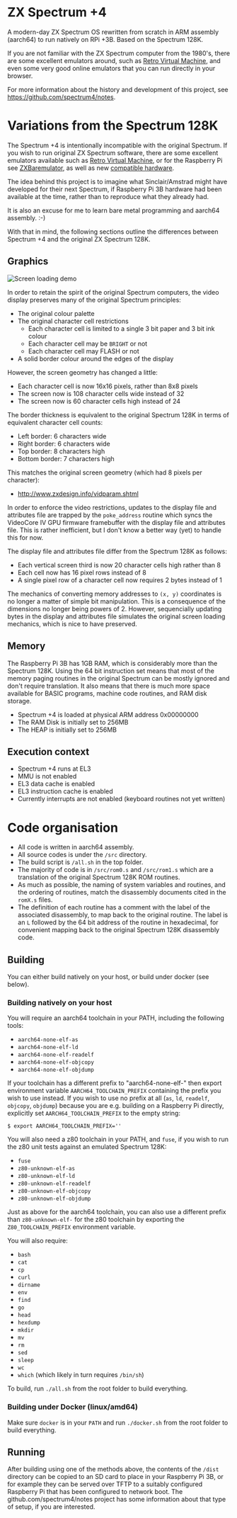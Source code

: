 # ZX Spectrum +4

A modern-day ZX Spectrum OS rewritten from scratch in ARM assembly (aarch64) to
run natively on RPi +3B. Based on the Spectrum 128K.

If you are not familiar with the ZX Spectrum computer from the 1980's, there
are some excellent emulators around, such as [Retro Virtual
Machine](http://www.retrovirtualmachine.org/), and even some very good online
emulators that you can run directly in your browser.

For more information about the history and development of this project, see
https://github.com/spectrum4/notes.

# Variations from the Spectrum 128K

The Spectrum +4 is intentionally incompatible with the original Spectrum. If
you wish to run original ZX Spectrum software, there are some excellent
emulators available such as [Retro Virtual
Machine](https://www.retrovirtualmachine.org/en/), or for the Raspberry Pi see
[ZXBaremulator](http://zxmini.speccy.org/en/index.html), as well as new
[compatible hardware](https://www.specnext.com/shop/).

The idea behind this project is to imagine what Sinclair/Amstrad might have
developed for their next Spectrum, if Raspberry Pi 3B hardware had been
available at the time, rather than to reproduce what they already had.

It is also an excuse for me to learn bare metal programming and aarch64
assembly. :-)

With that in mind, the following sections outline the differences between
Spectrum +4 and the original ZX Spectrum 128K.

## Graphics

![Screen loading demo](animated.gif)

In order to retain the spirit of the original Spectrum computers, the video
display preserves many of the original Spectrum principles:

  * The original colour palette
  * The original character cell restrictions
    * Each character cell is limited to a single 3 bit paper and 3 bit ink
      colour
    * Each character cell may be `BRIGHT` or not
    * Each character cell may FLASH or not
  * A solid border colour around the edges of the display

However, the screen geometry has changed a little:

  * Each character cell is now 16x16 pixels, rather than 8x8 pixels
  * The screen now is 108 character cells wide instead of 32
  * The screen now is 60 character cells high instead of 24

The border thickness is equivalent to the original Spectrum 128K in terms of
equivalent character cell counts:

  * Left border: 6 characters wide
  * Right border: 6 characters wide
  * Top border: 8 characters high
  * Bottom border: 7 characters high

This matches the original screen geometry (which had 8 pixels per character):
  * http://www.zxdesign.info/vidparam.shtml

In order to enforce the video restrictions, updates to the display file and
attributes file are trapped by the `poke_address` routine which syncs the
VideoCore IV GPU firmware framebuffer with the display file and attributes
file. This is rather inefficient, but I don't know a better way (yet) to handle
this for now.

The display file and attributes file differ from the Spectrum 128K as follows:

  * Each vertical screen third is now 20 character cells high rather than 8
  * Each cell now has 16 pixel rows instead of 8
  * A single pixel row of a character cell now requires 2 bytes instead of 1

The mechanics of converting memory addresses to `(x, y)` coordinates is no
longer a matter of simple bit manipulation. This is a consequence of the
dimensions no longer being powers of 2. However, sequencially updating bytes in
the display and attributes file simulates the original screen loading
mechanics, which is nice to have preserved.


## Memory

The Raspberry Pi 3B has 1GB RAM, which is considerably more than the Spectrum
128K.  Using the 64 bit instruction set means that most of the memory paging
routines in the original Spectrum can be mostly ignored and don't require
translation. It also means that there is much more space available for BASIC
programs, machine code routines, and RAM disk storage.

* Spectrum +4 is loaded at physical ARM address 0x00000000
* The RAM Disk is initially set to 256MB
* The HEAP is initially set to 256MB


## Execution context

* Spectrum +4 runs at EL3
* MMU is not enabled
* EL3 data cache is enabled
* EL3 instruction cache is enabled
* Currently interrupts are not enabled (keyboard routines not yet written)


# Code organisation

* All code is written in aarch64 assembly.
* All source codes is under the `/src` directory.
* The build script is `/all.sh` in the top folder.
* The majority of code is in `/src/rom0.s` and `/src/rom1.s` which are a
  translation of the original Spectrum 128K ROM routines.
* As much as possible, the naming of system variables and routines, and
  the ordering of routines, match the disassembly documents cited in the
  `romX.s` files.
* The definition of each routine has a comment with the label of the associated
  disassembly, to map back to the original routine. The label is an `L`
  followed by the 64 bit address of the routine in hexadecimal, for convenient
  mapping back to the original Spectrum 128K disassembly code.

## Building

You can either build natively on your host, or build under docker (see below).

### Building natively on your host

You will require an aarch64 toolchain in your PATH, including the following
tools:

  * `aarch64-none-elf-as`
  * `aarch64-none-elf-ld`
  * `aarch64-none-elf-readelf`
  * `aarch64-none-elf-objcopy`
  * `aarch64-none-elf-objdump`

If your toolchain has a different prefix to "aarch64-none-elf-" then export
environment variable `AARCH64_TOOLCHAIN_PREFIX` containing the prefix you wish
to use instead.  If you wish to use no prefix at all (`as`, `ld`, `readelf`,
`objcopy`, `objdump`) because you are e.g. building on a Raspberry Pi directly,
explicitly set `AARCH64_TOOLCHAIN_PREFIX` to the empty string:

```
$ export AARCH64_TOOLCHAIN_PREFIX=''
```

You will also need a z80 toolchain in your PATH, and `fuse`, if you wish to run
the z80 unit tests against an emulated Spectrum 128K:

  * `fuse`
  * `z80-unknown-elf-as`
  * `z80-unknown-elf-ld`
  * `z80-unknown-elf-readelf`
  * `z80-unknown-elf-objcopy`
  * `z80-unknown-elf-objdump`

Just as above for the aarch64 toolchain, you can also use a different prefix
than `z80-unknown-elf-` for the z80 toolchain by exporting the
`Z80_TOOLCHAIN_PREFIX` environment variable.

You will also require:

  * `bash`
  * `cat`
  * `cp`
  * `curl`
  * `dirname`
  * `env`
  * `find`
  * `go`
  * `head`
  * `hexdump`
  * `mkdir`
  * `mv`
  * `rm`
  * `sed`
  * `sleep`
  * `wc`
  * `which` (which likely in turn requires `/bin/sh`)

To build, run `./all.sh` from the root folder to build everything.

### Building under Docker (linux/amd64)

Make sure `docker` is in your `PATH` and run `./docker.sh` from the root folder
to build everything.

## Running

After building using one of the methods above, the contents of the `/dist`
directory can be copied to an SD card to place in your Raspberry Pi 3B, or for
example they can be served over TFTP to a suitably configured Raspberry Pi that
has been configured to network boot. The github.com/spectrum4/notes project has
some information about that type of setup, if you are interested.
